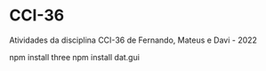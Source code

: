 # CCI-36
Atividades da disciplina CCI-36 de Fernando, Mateus e Davi - 2022

npm install three
npm install dat.gui
